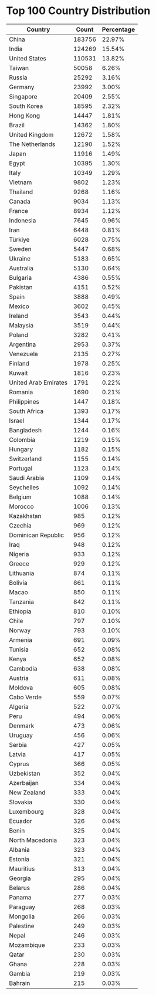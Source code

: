 # Top 100 Country Distribution
| Country | Count | Percentage |
|----|----|----|
| China | 183756 | 22.97% |
| India | 124269 | 15.54% |
| United States | 110531 | 13.82% |
| Taiwan | 50058 | 6.26% |
| Russia | 25292 | 3.16% |
| Germany | 23992 | 3.00% |
| Singapore | 20409 | 2.55% |
| South Korea | 18595 | 2.32% |
| Hong Kong | 14447 | 1.81% |
| Brazil | 14362 | 1.80% |
| United Kingdom | 12672 | 1.58% |
| The Netherlands | 12190 | 1.52% |
| Japan | 11916 | 1.49% |
| Egypt | 10395 | 1.30% |
| Italy | 10349 | 1.29% |
| Vietnam | 9802 | 1.23% |
| Thailand | 9268 | 1.16% |
| Canada | 9034 | 1.13% |
| France | 8934 | 1.12% |
| Indonesia | 7645 | 0.96% |
| Iran | 6448 | 0.81% |
| Türkiye | 6028 | 0.75% |
| Sweden | 5447 | 0.68% |
| Ukraine | 5183 | 0.65% |
| Australia | 5130 | 0.64% |
| Bulgaria | 4386 | 0.55% |
| Pakistan | 4151 | 0.52% |
| Spain | 3888 | 0.49% |
| Mexico | 3602 | 0.45% |
| Ireland | 3543 | 0.44% |
| Malaysia | 3519 | 0.44% |
| Poland | 3282 | 0.41% |
| Argentina | 2953 | 0.37% |
| Venezuela | 2135 | 0.27% |
| Finland | 1978 | 0.25% |
| Kuwait | 1816 | 0.23% |
| United Arab Emirates | 1791 | 0.22% |
| Romania | 1690 | 0.21% |
| Philippines | 1447 | 0.18% |
| South Africa | 1393 | 0.17% |
| Israel | 1344 | 0.17% |
| Bangladesh | 1244 | 0.16% |
| Colombia | 1219 | 0.15% |
| Hungary | 1182 | 0.15% |
| Switzerland | 1155 | 0.14% |
| Portugal | 1123 | 0.14% |
| Saudi Arabia | 1109 | 0.14% |
| Seychelles | 1092 | 0.14% |
| Belgium | 1088 | 0.14% |
| Morocco | 1006 | 0.13% |
| Kazakhstan | 985 | 0.12% |
| Czechia | 969 | 0.12% |
| Dominican Republic | 956 | 0.12% |
| Iraq | 948 | 0.12% |
| Nigeria | 933 | 0.12% |
| Greece | 929 | 0.12% |
| Lithuania | 874 | 0.11% |
| Bolivia | 861 | 0.11% |
| Macao | 850 | 0.11% |
| Tanzania | 842 | 0.11% |
| Ethiopia | 810 | 0.10% |
| Chile | 797 | 0.10% |
| Norway | 793 | 0.10% |
| Armenia | 691 | 0.09% |
| Tunisia | 652 | 0.08% |
| Kenya | 652 | 0.08% |
| Cambodia | 638 | 0.08% |
| Austria | 611 | 0.08% |
| Moldova | 605 | 0.08% |
| Cabo Verde | 559 | 0.07% |
| Algeria | 522 | 0.07% |
| Peru | 494 | 0.06% |
| Denmark | 473 | 0.06% |
| Uruguay | 456 | 0.06% |
| Serbia | 427 | 0.05% |
| Latvia | 417 | 0.05% |
| Cyprus | 366 | 0.05% |
| Uzbekistan | 352 | 0.04% |
| Azerbaijan | 334 | 0.04% |
| New Zealand | 333 | 0.04% |
| Slovakia | 330 | 0.04% |
| Luxembourg | 328 | 0.04% |
| Ecuador | 326 | 0.04% |
| Benin | 325 | 0.04% |
| North Macedonia | 323 | 0.04% |
| Albania | 323 | 0.04% |
| Estonia | 321 | 0.04% |
| Mauritius | 313 | 0.04% |
| Georgia | 295 | 0.04% |
| Belarus | 286 | 0.04% |
| Panama | 277 | 0.03% |
| Paraguay | 268 | 0.03% |
| Mongolia | 266 | 0.03% |
| Palestine | 249 | 0.03% |
| Nepal | 246 | 0.03% |
| Mozambique | 233 | 0.03% |
| Qatar | 230 | 0.03% |
| Ghana | 228 | 0.03% |
| Gambia | 219 | 0.03% |
| Bahrain | 215 | 0.03% |
